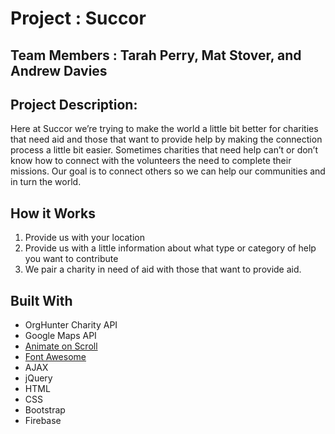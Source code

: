 # Project : Succor

## Team Members : Tarah Perry, Mat Stover, and Andrew Davies

## Project Description:
Here at Succor we’re trying to make the world a little bit better for charities that need aid and those that want to provide help by making the connection process a little bit easier. Sometimes charities that need help can’t or don’t know how to connect with the volunteers the need to complete their missions. Our goal is to connect others so we can help our communities and in turn the world.  

## How it Works
1. Provide us with your location
2. Provide us with a little information about what type or category of help you want to contribute
3. We pair a charity in need of aid with those that want to provide aid.

## Built With
* OrgHunter Charity API
* Google Maps API
* [Animate on Scroll](https://michalsnik.github.io/aos/)
* [Font Awesome](https://fontawesome.com/)
* AJAX
* jQuery
* HTML
* CSS
* Bootstrap
* Firebase
